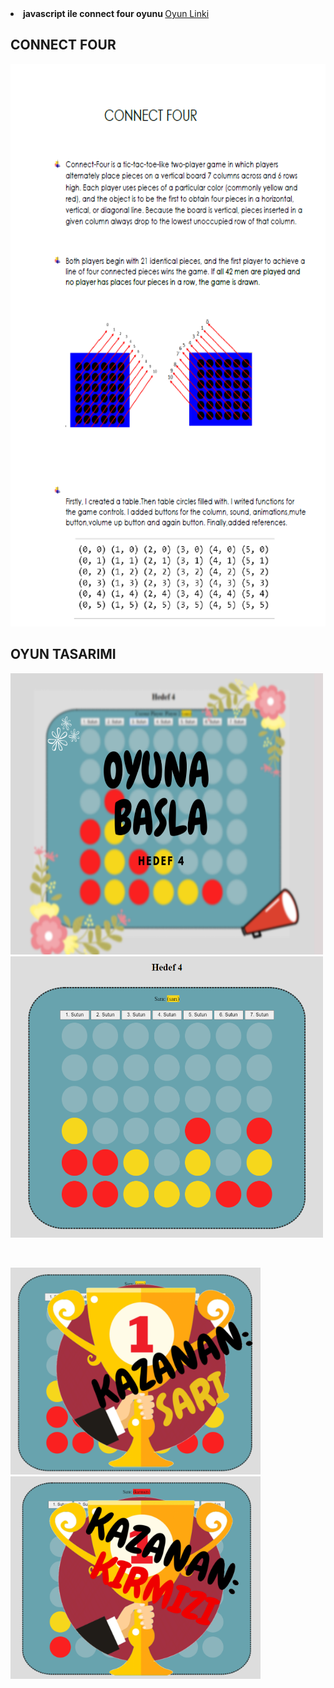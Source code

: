 

<li><strong>javascript ile connect four oyunu </strong>
<a href= "https://beyzakoser.github.io/odevler/projeDeneme.html">Oyun Linki </a></li>

## CONNECT FOUR
<img src="/images/connectFour.png" width="700" height="900" >

## OYUN TASARIMI

<p float="center">
  <img src="/images/GirisEkrani.png" width="500" height="450"/>
  <img src="/images/oyun.png" width="500" height="450"/> 
</p>
<br>
<p float="left">
  <img src="/images/kazananSari.png" width="400" />
  <img src="/images/kazananKirmizi.png" width="400" /> 
</p>


